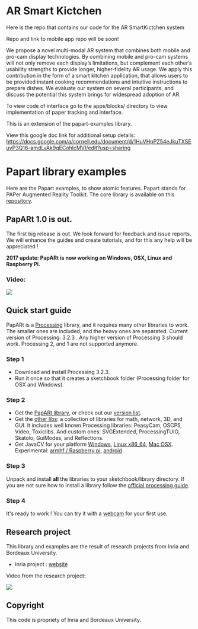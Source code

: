 # AR Smart Kictchen


Here is the repo that contains our code for the AR SmartKictchen system

Repo and link to mobile app repo will be soon!

We propose a novel multi-modal AR system that combines both mobile and pro-cam display technologies. By combining mobile and pro-cam systems will not only remove each display’s limitations, but complement each other’s usability strengths to provide longer, higher-fidelity AR usage. We apply this contribution in the form of a smart kitchen application, that allows users to be provided instant cooking recommendations and intuitive instructions to prepare dishes. We evaluate our system on several participants, and discuss the potential this system brings for widespread adoption of AR.

To view code of interface go to the apps/blocks/ directory to view implementation of paper tracking and interface.

This is an extension of the papart-examples library.

View this google doc link for additional setup details: https://docs.google.com/a/cornell.edu/document/d/1HuVHpPZ54eJkuTXSEuvP3Q16-amdLvAk9qECohIcMVI/edit?usp=sharing




# Papart library examples

Here are the Papart examples, to show atomic features.
Papart stands for PAPer Augmented Reality Toolkit. The core library is 
available on this [repository](https://github.com/poqudrof/papart).

## PapARt 1.0 is out. 

The first big release is out. We look forward for feedback and issue reports. We will enhance the guides and create tutorials, and for this any help will be appreciated ! 

**2017 update: PapARt is now working on Windows, OSX, Linux and Raspberry Pi.**

### Video:
[![](https://github.com/poqudrof/PapARt/blob/master/video_screenshot.png?raw=true)](https://youtu.be/bMwKVOuZ9EA)

## Quick start guide

PapARt is a [Processing](http://processing.org) library, and it requires many other libraries to work. The smaller ones are included, and the heavy ones are separated.
Current version of Processing: 3.2.3 . Any higher version of Processing 3 should work. Processing 2, and 1 are not supported anymore.  

### Step 1 
* Download and install Processing  3.2.3.
* Run it once so that it creates a sketchbook folder (Processing folder for OSX and Windows).

### Step 2 
 
* Get the [PapARt library](http://jiii.fr/papart/libraries/PapARt-default.tgz), or check out our [version list](https://github.com/poqudrof/Papart-examples/wiki/PapARt-versions).
* Get the [other libs](http://jiii.fr/papart/libraries/libraries.zip): a collection of libraries for math, network, 3D, and GUI. It includes well known Processing libraries: PeasyCam, OSCP5, Video, Toxiclibs. And custom ones: SVGExtended, ProcessingTUIO, Skatolo, GuiModes, and Reflections. 
* Get JavaCV for your platform [Windows](http://jiii.fr/papart/libraries/javacv-windows-x86_64.tgz), [Linux x86_64](http://jiii.fr/papart/libraries/javacv-linux-x86_64.tgz), [Mac OSX](http://jiii.fr/papart/libraries/javacv-macosx-x86_64.tgz). Experimental: [armhf / Raspberry pi](http://jiii.fr/papart/libraries/javacv-linux-armhf.tgz), [android](http://jiii.fr/papart/libraries/javacv-android-arm.tgz)

### Step 3 

Unpack and install **all** the libraries to your sketchbook/library directory. If you are not sure how to install a library follow the  [official processing guide](https://github.com/processing/processing/wiki/How-to-Install-a-Contributed-Library). 

### Step 4

It's ready to work ! You can try it with a [webcam](https://github.com/poqudrof/Papart-examples/wiki/quick%20start%20webcam) for your first use.


## Research project

This library and examples are the result of research projects from Inria and Bordeaux University. 

* Inria project : [website](https://project.inria.fr/papart/fr/)

Video from the research project:

[![](https://github.com/potioc/Papart-examples/blob/master/screenshot2.png?raw=true)](https://youtu.be/ZBndzLAM5I8)

## Copyright

This code is propriety of Inria and Bordeaux University.
